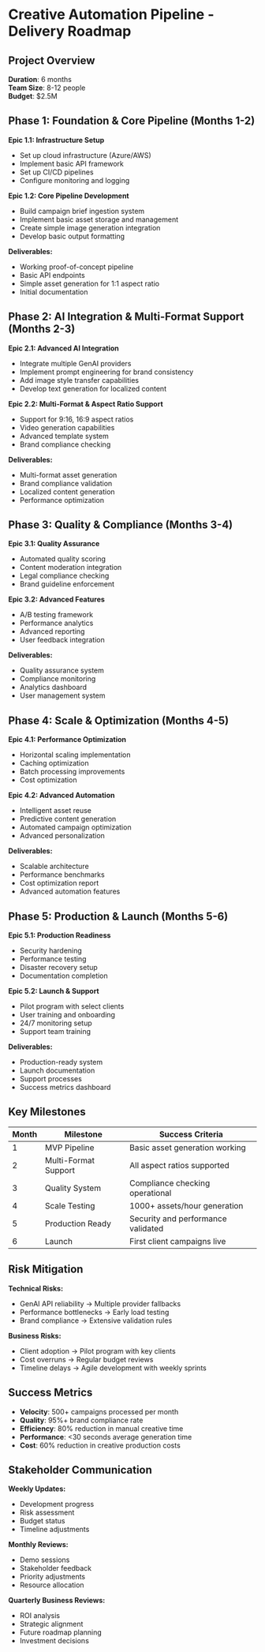 # Creative Automation Pipeline - Delivery Roadmap

## Project Overview
**Duration**: 6 months  
**Team Size**: 8-12 people  
**Budget**: $2.5M  

## Phase 1: Foundation & Core Pipeline (Months 1-2)
**Epic 1.1: Infrastructure Setup**
- Set up cloud infrastructure (Azure/AWS)
- Implement basic API framework
- Set up CI/CD pipelines
- Configure monitoring and logging

**Epic 1.2: Core Pipeline Development**
- Build campaign brief ingestion system
- Implement basic asset storage and management
- Create simple image generation integration
- Develop basic output formatting

**Deliverables:**
- Working proof-of-concept pipeline
- Basic API endpoints
- Simple asset generation for 1:1 aspect ratio
- Initial documentation

## Phase 2: AI Integration & Multi-Format Support (Months 2-3)
**Epic 2.1: Advanced AI Integration**
- Integrate multiple GenAI providers
- Implement prompt engineering for brand consistency
- Add image style transfer capabilities
- Develop text generation for localized content

**Epic 2.2: Multi-Format & Aspect Ratio Support**
- Support for 9:16, 16:9 aspect ratios
- Video generation capabilities
- Advanced template system
- Brand compliance checking

**Deliverables:**
- Multi-format asset generation
- Brand compliance validation
- Localized content generation
- Performance optimization

## Phase 3: Quality & Compliance (Months 3-4)
**Epic 3.1: Quality Assurance**
- Automated quality scoring
- Content moderation integration
- Legal compliance checking
- Brand guideline enforcement

**Epic 3.2: Advanced Features**
- A/B testing framework
- Performance analytics
- Advanced reporting
- User feedback integration

**Deliverables:**
- Quality assurance system
- Compliance monitoring
- Analytics dashboard
- User management system

## Phase 4: Scale & Optimization (Months 4-5)
**Epic 4.1: Performance Optimization**
- Horizontal scaling implementation
- Caching optimization
- Batch processing improvements
- Cost optimization

**Epic 4.2: Advanced Automation**
- Intelligent asset reuse
- Predictive content generation
- Automated campaign optimization
- Advanced personalization

**Deliverables:**
- Scalable architecture
- Performance benchmarks
- Cost optimization report
- Advanced automation features

## Phase 5: Production & Launch (Months 5-6)
**Epic 5.1: Production Readiness**
- Security hardening
- Performance testing
- Disaster recovery setup
- Documentation completion

**Epic 5.2: Launch & Support**
- Pilot program with select clients
- User training and onboarding
- 24/7 monitoring setup
- Support team training

**Deliverables:**
- Production-ready system
- Launch documentation
- Support processes
- Success metrics dashboard

## Key Milestones

| Month | Milestone | Success Criteria |
|-------|-----------|------------------|
| 1 | MVP Pipeline | Basic asset generation working |
| 2 | Multi-Format Support | All aspect ratios supported |
| 3 | Quality System | Compliance checking operational |
| 4 | Scale Testing | 1000+ assets/hour generation |
| 5 | Production Ready | Security and performance validated |
| 6 | Launch | First client campaigns live |

## Risk Mitigation

**Technical Risks:**
- GenAI API reliability → Multiple provider fallbacks
- Performance bottlenecks → Early load testing
- Brand compliance → Extensive validation rules

**Business Risks:**
- Client adoption → Pilot program with key clients
- Cost overruns → Regular budget reviews
- Timeline delays → Agile development with weekly sprints

## Success Metrics

- **Velocity**: 500+ campaigns processed per month
- **Quality**: 95%+ brand compliance rate
- **Efficiency**: 80% reduction in manual creative time
- **Performance**: <30 seconds average generation time
- **Cost**: 60% reduction in creative production costs

## Stakeholder Communication

**Weekly Updates:**
- Development progress
- Risk assessment
- Budget status
- Timeline adjustments

**Monthly Reviews:**
- Demo sessions
- Stakeholder feedback
- Priority adjustments
- Resource allocation

**Quarterly Business Reviews:**
- ROI analysis
- Strategic alignment
- Future roadmap planning
- Investment decisions

